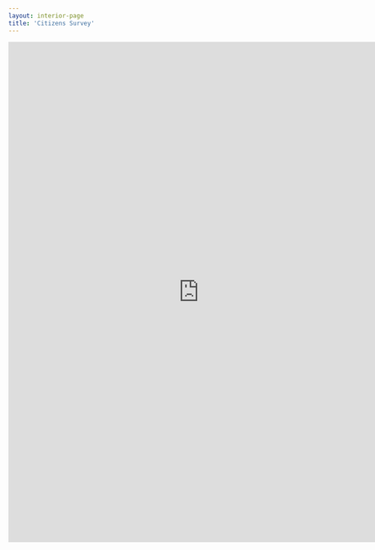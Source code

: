```yaml
---
layout: interior-page
title: 'Citizens Survey'
---
```

<iframe src="https://docs.google.com/forms/d/1Rt-_Bdgv_6uOrPZvI_MBi2o3EUgCZkvOTRmfqzxUQak/viewform?embedded=true" width="760" height="1000" frameborder="0" marginheight="0" marginwidth="0">Loading...</iframe>

